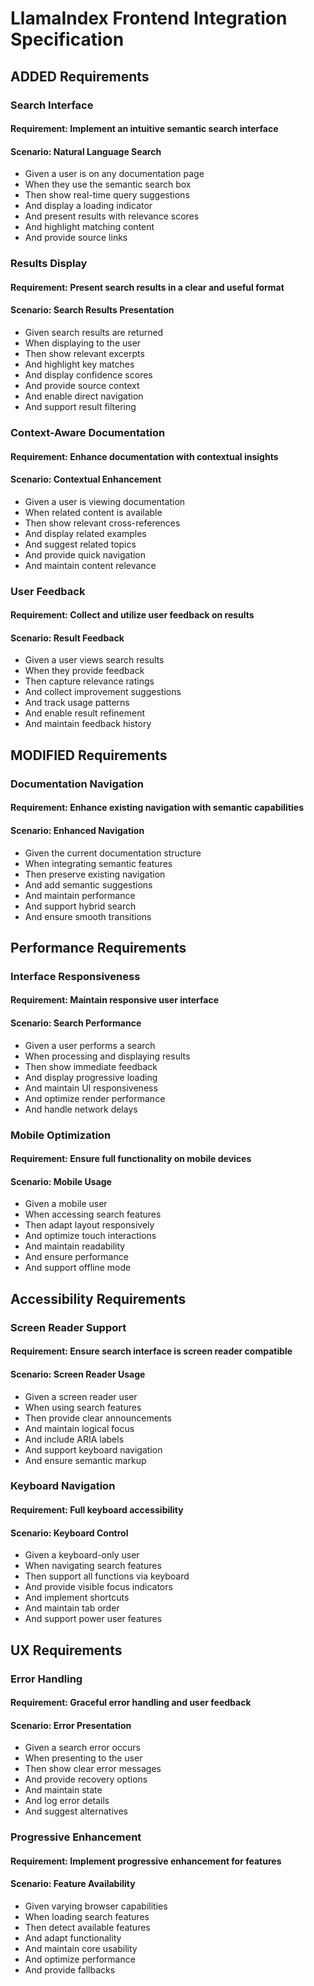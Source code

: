 # LlamaIndex Frontend Integration Specification

## ADDED Requirements

### Search Interface
#### Requirement: Implement an intuitive semantic search interface
#### Scenario: Natural Language Search
- Given a user is on any documentation page
- When they use the semantic search box
- Then show real-time query suggestions
- And display a loading indicator
- And present results with relevance scores
- And highlight matching content
- And provide source links

### Results Display
#### Requirement: Present search results in a clear and useful format
#### Scenario: Search Results Presentation
- Given search results are returned
- When displaying to the user
- Then show relevant excerpts
- And highlight key matches
- And display confidence scores
- And provide source context
- And enable direct navigation
- And support result filtering

### Context-Aware Documentation
#### Requirement: Enhance documentation with contextual insights
#### Scenario: Contextual Enhancement
- Given a user is viewing documentation
- When related content is available
- Then show relevant cross-references
- And display related examples
- And suggest related topics
- And provide quick navigation
- And maintain content relevance

### User Feedback
#### Requirement: Collect and utilize user feedback on results
#### Scenario: Result Feedback
- Given a user views search results
- When they provide feedback
- Then capture relevance ratings
- And collect improvement suggestions
- And track usage patterns
- And enable result refinement
- And maintain feedback history

## MODIFIED Requirements

### Documentation Navigation
#### Requirement: Enhance existing navigation with semantic capabilities
#### Scenario: Enhanced Navigation
- Given the current documentation structure
- When integrating semantic features
- Then preserve existing navigation
- And add semantic suggestions
- And maintain performance
- And support hybrid search
- And ensure smooth transitions

## Performance Requirements

### Interface Responsiveness
#### Requirement: Maintain responsive user interface
#### Scenario: Search Performance
- Given a user performs a search
- When processing and displaying results
- Then show immediate feedback
- And display progressive loading
- And maintain UI responsiveness
- And optimize render performance
- And handle network delays

### Mobile Optimization
#### Requirement: Ensure full functionality on mobile devices
#### Scenario: Mobile Usage
- Given a mobile user
- When accessing search features
- Then adapt layout responsively
- And optimize touch interactions
- And maintain readability
- And ensure performance
- And support offline mode

## Accessibility Requirements

### Screen Reader Support
#### Requirement: Ensure search interface is screen reader compatible
#### Scenario: Screen Reader Usage
- Given a screen reader user
- When using search features
- Then provide clear announcements
- And maintain logical focus
- And include ARIA labels
- And support keyboard navigation
- And ensure semantic markup

### Keyboard Navigation
#### Requirement: Full keyboard accessibility
#### Scenario: Keyboard Control
- Given a keyboard-only user
- When navigating search features
- Then support all functions via keyboard
- And provide visible focus indicators
- And implement shortcuts
- And maintain tab order
- And support power user features

## UX Requirements

### Error Handling
#### Requirement: Graceful error handling and user feedback
#### Scenario: Error Presentation
- Given a search error occurs
- When presenting to the user
- Then show clear error messages
- And provide recovery options
- And maintain state
- And log error details
- And suggest alternatives

### Progressive Enhancement
#### Requirement: Implement progressive enhancement for features
#### Scenario: Feature Availability
- Given varying browser capabilities
- When loading search features
- Then detect available features
- And adapt functionality
- And maintain core usability
- And optimize performance
- And provide fallbacks